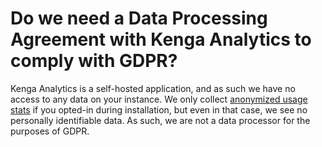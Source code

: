 # Do we need a Data Processing Agreement with Kenga Analytics to comply with GDPR?

Kenga Analytics is a self-hosted application, and as such we have no access to any data on your instance. We only collect [anonymized usage stats](../../information-collection.md) if you opted-in during installation, but even in that case, we see no personally identifiable data. As such, we are not a data processor for the purposes of GDPR.

